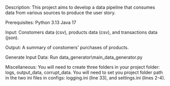 Description:
This project aims to develop a data pipeline that consumes data from various sources to produce the user story.

Prerequisites:
Python 3.13
Java 17

Input:
Constomers data (csv), products data (csv), and transactions data (json).

Output:
A summary of constomers' purchases of products.

Generate Input Data:
Run data_generator\main_data_generator.py

Miscellaneous:
You will need to create three folders in your project folder: logs, output_data, corrupt_data.
You will need to set you project folder path in the two ini files in configs\: logging.ini (line 33), and settings.ini (lines 2-4).

